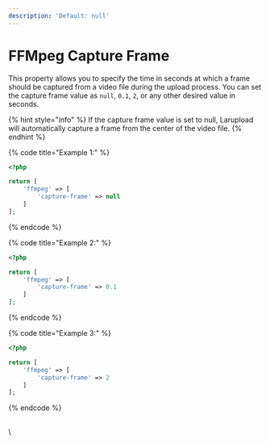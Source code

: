 ```yaml
---
description: 'Default: null'
---
```


# FFMpeg Capture Frame

This property allows you to specify the time in seconds at which a frame should be captured from a video file during the upload process. You can set the capture frame value as `null`, `0.1`, `2`, or any other desired value in seconds.&#x20;

{% hint style="info" %}
If the capture frame value is set to null, Larupload will automatically capture a frame from the center of the video file.&#x20;
{% endhint %}



{% code title="Example 1:" %}
```php
<?php

return [
    'ffmpeg' => [
        'capture-frame' => null
    ]
];
```
{% endcode %}

{% code title="Example 2:" %}
```php
<?php

return [
    'ffmpeg' => [
        'capture-frame' => 0.1
    ]
];
```
{% endcode %}

{% code title="Example 3:" %}
```php
<?php

return [
    'ffmpeg' => [
        'capture-frame' => 2
    ]
];
```
{% endcode %}

\
\
